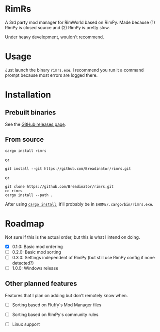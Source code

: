 # RimRs
A 3rd party mod manager for RimWorld based on RimPy. Made because (1) RimPy is closed source and (2) RimPy is pretty slow.

Under heavy development, wouldn't recommend.

# Usage
Just launch the binary `rimrs.exe`. I recommend you run it a command prompt because most errors are logged there.

# Installation
## Prebuilt binaries
See the [GitHub releases page](https://github.com/Breadinator/rimrs/releases).

## From source
```
cargo install rimrs
```

or

```
git install --git https://github.com/Breadinator/rimrs.git
```

or

```
git clone https://github.com/Breadinator/rimrs.git
cd rimrs
cargo install --path .
```

After using [`cargo install`](https://doc.rust-lang.org/cargo/commands/cargo-install.html), it'll probably be in `$HOME/.cargo/bin/rimrs.exe`.

# Roadmap
Not sure if this is the actual order, but this is what I intend on doing.

- [x] 0.1.0: Basic mod ordering
- [ ] 0.2.0: Basic mod sorting
- [ ] 0.3.0: Settings independent of RimPy (but still use RimPy config if none detected?)
- [ ] 1.0.0: Windows release

## Other planned features
Features that I plan on adding but don't remotely know when.

- [ ] Sorting based on Fluffy's Mod Manager files
- [ ] Sorting based on RimPy's community rules
- [ ] Linux support

